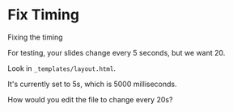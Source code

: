 # Fix Timing 

Fixing the timing

For testing, your slides change every 5 seconds, but we want 20. 

Look in `_templates/layout.html`.

It's currently set to 5s, which is 5000 milliseconds. 

How would you edit the file to change every 20s?